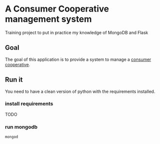 # A Consumer Cooperative management system
Training project to put in practice my knowledge of MongoDB and Flask

## Goal ##
The goal of this application is to provide a system to manage a [consumer cooperative].

[consumer cooperative]: https://en.wikipedia.org/wiki/Consumer_cooperative

## Run it ##
You need to have a clean version of python with the requirements installed.

### install requirements ###
TODO

### run mongodb ###
```mongod```


